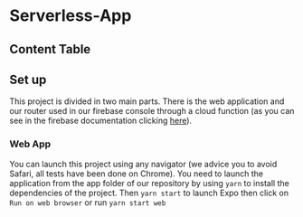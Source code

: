 # Serverless-App

## Content Table

## Set up

This project is divided in two main parts. There is the web application and our router used in our firebase console through a cloud function (as you can see in the firebase documentation clicking [here](https://firebase.google.com/docs/hosting/functions#use_a_web_framework)).

### Web App

You can launch this project using any navigator (we advice you to avoid Safari, all tests have been done on Chrome). You need to launch the application from the app folder of our repository by using `yarn` to install the dependencies of the project. Then `yarn start` to launch Expo then click on `Run on web browser` or run `yarn start web`
